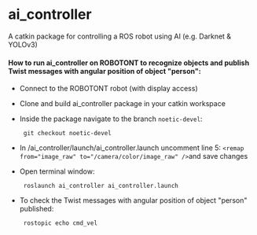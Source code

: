 # ai_controller
A catkin package for controlling a ROS robot using AI (e.g. Darknet &amp; YOLOv3)
#### How to run ai_controller on ROBOTONT to recognize objects and publish Twist messages with angular position of object "person":
 - Connect to the ROBOTONT robot (with display access)
 - Clone and build ai_controller package in your catkin workspace
 - Inside the package navigate to the branch `noetic-devel`:</br>
 
        git checkout noetic-devel
 - In /ai_controller/launch/ai_controller.launch uncomment line 5: `<remap from="image_raw" to="/camera/color/image_raw" />`and save changes
 - Open terminal window:</br>

        roslaunch ai_controller ai_controller.launch
 - To check the Twist messages with angular position of object "person" published:
 
        rostopic echo cmd_vel
